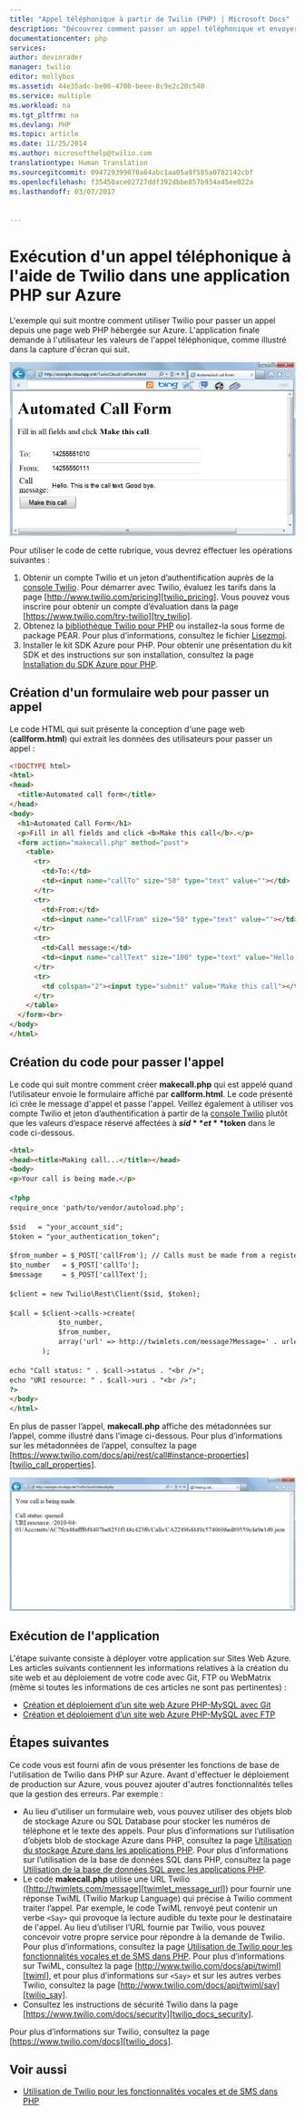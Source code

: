 ```yaml
---
title: "Appel téléphonique à partir de Twilio (PHP) | Microsoft Docs"
description: "Découvrez comment passer un appel téléphonique et envoyer un message texte avec le service d&quot;API Twilio sur Azure. Les exemples concernent une applications PHP."
documentationcenter: php
services: 
author: devinrader
manager: twilio
editor: mollybos
ms.assetid: 44e35adc-be06-4700-beee-8c9e2c20c540
ms.service: multiple
ms.workload: na
ms.tgt_pltfrm: na
ms.devlang: PHP
ms.topic: article
ms.date: 11/25/2014
ms.author: microsofthelp@twilio.com
translationtype: Human Translation
ms.sourcegitcommit: 094729399070a64abc1aa05a9f585a0782142cbf
ms.openlocfilehash: f35450ace02727ddf392dbbe857b934a45ee022a
ms.lasthandoff: 03/07/2017


---
```

# <a name="how-to-make-a-phone-call-using-twilio-in-a-php-application-on-azure"></a>Exécution d'un appel téléphonique à l'aide de Twilio dans une application PHP sur Azure
L'exemple qui suit montre comment utiliser Twilio pour passer un appel depuis une page web PHP hébergée sur Azure. L'application finale demande à l'utilisateur les valeurs de l'appel téléphonique, comme illustré dans la capture d'écran qui suit.

![Formulaire d'appel Azure avec Twilio et PHP][twilio_php]

Pour utiliser le code de cette rubrique, vous devrez effectuer les opérations suivantes :

1. Obtenir un compte Twilio et un jeton d’authentification auprès de la [console Twilio][twilio_console]. Pour démarrer avec Twilio, évaluez les tarifs dans la page [http://www.twilio.com/pricing][twilio_pricing]. Vous pouvez vous inscrire pour obtenir un compte d’évaluation dans la page [https://www.twilio.com/try-twilio][try_twilio].
2. Obtenez la [bibliothèque Twilio pour PHP](https://github.com/twilio/twilio-php) ou installez-la sous forme de package PEAR. Pour plus d’informations, consultez le fichier [Lisezmoi](https://github.com/twilio/twilio-php/blob/master/README.md).
3. Installer le kit SDK Azure pour PHP. Pour obtenir une présentation du kit SDK et des instructions sur son installation, consultez la page [Installation du SDK Azure pour PHP](app-service-web/web-sites-php-mysql-deploy-use-git.md).

## <a name="create-a-web-form-for-making-a-call"></a>Création d'un formulaire web pour passer un appel
Le code HTML qui suit présente la conception d'une page web (**callform.html**) qui extrait les données des utilisateurs pour passer un appel :

```html
<!DOCTYPE html>
<html>
<head>
  <title>Automated call form</title>
</head>
<body>
  <h1>Automated Call Form</h1>
  <p>Fill in all fields and click <b>Make this call</b>.</p>
  <form action="makecall.php" method="post">
    <table>
      <tr>
        <td>To:</td>
        <td><input name="callTo" size="50" type="text" value=""></td>
      </tr>
      <tr>
        <td>From:</td>
        <td><input name="callFrom" size="50" type="text" value=""></td>
      </tr>
      <tr>
        <td>Call message:</td>
        <td><input name="callText" size="100" type="text" value="Hello. This is the call text. Good bye."></td>
      </tr>
      <tr>
        <td colspan="2"><input type="submit" value="Make this call"></td>
      </tr>
    </table>
  </form><br>
</body>
</html>
```

## <a name="create-the-code-to-make-the-call"></a>Création du code pour passer l'appel
Le code qui suit montre comment créer **makecall.php** qui est appelé quand l’utilisateur envoie le formulaire affiché par **callform.html**. Le code présenté ici crée le message d'appel et passe l'appel. Veillez également à utiliser vos compte Twilio et jeton d’authentification à partir de la [console Twilio][twilio_console] plutôt que les valeurs d’espace réservé affectées à **$sid** et **$token** dans le code ci-dessous.

```html
<html>
<head><title>Making call...</title></head>
<body>
<p>Your call is being made.</p>

<?php
require_once 'path/to/vendor/autoload.php';

$sid   = "your_account_sid";
$token = "your_authentication_token";

$from_number = $_POST['callFrom']; // Calls must be made from a registered Twilio number.
$to_number   = $_POST['callTo'];
$message     = $_POST['callText'];

$client = new Twilio\Rest\Client($sid, $token);

$call = $client->calls->create(
            $to_number,
            $from_number,
            array('url' => http://twimlets.com/message?Message=' . urlencode($message))
        );

echo "Call status: " . $call->status . "<br />";
echo "URI resource: " . $call->uri . "<br />";
?>
</body>
</html>
```

En plus de passer l’appel, **makecall.php** affiche des métadonnées sur l’appel, comme illustré dans l’image ci-dessous. Pour plus d’informations sur les métadonnées de l’appel, consultez la page [https://www.twilio.com/docs/api/rest/call#instance-properties][twilio_call_properties].

![Réponse d'appel Azure avec Twilio et PHP][twilio_php_response]

## <a name="run-the-application"></a>Exécution de l'application
L'étape suivante consiste à déployer votre application sur Sites Web Azure. Les articles suivants contiennent les informations relatives à la création du site web et au déploiement de votre code avec Git, FTP ou WebMatrix (même si toutes les informations de ces articles ne sont pas pertinentes) :

* [Création et déploiement d’un site web Azure PHP-MySQL avec Git](app-service-web/web-sites-php-mysql-deploy-use-git.md)
* [Création et déploiement d’un site web Azure PHP-MySQL avec FTP](app-service-web/web-sites-php-mysql-deploy-use-ftp.md)

## <a name="next-steps"></a>Étapes suivantes
Ce code vous est fourni afin de vous présenter les fonctions de base de l'utilisation de Twilio dans PHP sur Azure. Avant d'effectuer le déploiement de production sur Azure, vous pouvez ajouter d'autres fonctionnalités telles que la gestion des erreurs. Par exemple :

* Au lieu d'utiliser un formulaire web, vous pouvez utiliser des objets blob de stockage Azure ou SQL Database pour stocker les numéros de téléphone et le texte des appels. Pour plus d’informations sur l’utilisation d’objets blob de stockage Azure dans PHP, consultez la page [Utilisation du stockage Azure dans les applications PHP][howto_blob_storage_php]. Pour plus d’informations sur l’utilisation de la base de données SQL dans PHP, consultez la page [Utilisation de la base de données SQL avec les applications PHP][howto_sql_azure_php].
* Le code **makecall.php** utilise une URL Twilio ([http://twimlets.com/message][twimlet_message_url]) pour fournir une réponse TwiML (Twilio Markup Language) qui précise à Twilio comment traiter l’appel. Par exemple, le code TwiML renvoyé peut contenir un verbe `<Say>` qui provoque la lecture audible du texte pour le destinataire de l'appel. Au lieu d’utiliser l’URL fournie par Twilio, vous pouvez concevoir votre propre service pour répondre à la demande de Twilio. Pour plus d’informations, consultez la page [Utilisation de Twilio pour les fonctionnalités vocales et de SMS dans PHP][howto_twilio_voice_sms_php]. Pour plus d’informations sur TwiML, consultez la page [http://www.twilio.com/docs/api/twiml][twiml], et pour plus d’informations sur `<Say>` et sur les autres verbes Twilio, consultez la page [http://www.twilio.com/docs/api/twiml/say][twilio_say].
* Consultez les instructions de sécurité Twilio dans la page [https://www.twilio.com/docs/security][twilio_docs_security].

Pour plus d’informations sur Twilio, consultez la page [https://www.twilio.com/docs][twilio_docs].

## <a name="see-also"></a>Voir aussi
* [Utilisation de Twilio pour les fonctionnalités vocales et de SMS dans PHP](partner-twilio-php-how-to-use-voice-sms.md)

[twilio_console]: https://www.twilio.com/console
[twilio_pricing]: http://www.twilio.com/pricing
[try_twilio]: http://www.twilio.com/try-twilio
[twilio_api]: http://www.twilio.com/docs/api
[verify_phone]: https://www.twilio.com/console/phone-numbers/verified
[twimlet_message_url]: http://twimlets.com/message
[twiml]: http://www.twilio.com/docs/api/twiml
[twilio_api_service]: http://api.twilio.com
[build_php_azure_app]: http://azurephp.interoperabilitybridges.com/articles/build-and-deploy-a-windows-azure-php-application
[howto_twilio_voice_sms_php]: partner-twilio-php-how-to-use-voice-sms.md
[howto_blob_storage_php]: http://azure.microsoft.com/documentation/articles/storage-php-how-to-use-blobs/
[howto_sql_azure_php]: http://azure.microsoft.com/documentation/articles/sql-database-php-how-to-use/
[twilio_call_properties]: https://www.twilio.com/docs/api/rest/call#instance-properties
[twilio_docs_security]: http://www.twilio.com/docs/security
[twilio_docs]: http://www.twilio.com/docs
[twilio_say]: http://www.twilio.com/docs/api/twiml/say
[ssl_validation]: http://readthedocs.org/docs/twilio-php/en/latest/usage/rest.html
[twilio_php]: ./media/partner-twilio-php-make-phone-call/WA_TwilioPHPCallForm.jpg
[twilio_php_response]: ./media/partner-twilio-php-make-phone-call/WA_TwilioPHPMakeCall.jpg
[website-git]: ./web-sites/web-sites-php-mysql-deploy-use-git.md
[website-ftp]: ./web-sites/web-sites-php-mysql-deploy-use-ftp.md
[twilio_php_github]: https://github.com/twilio/twilio-php

